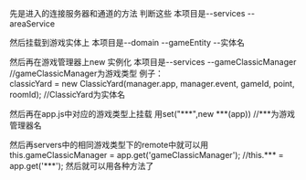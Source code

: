 先是进入的连接服务器和通道的方法 判断这些
    本项目是--services
                --areaService

然后挂载到游戏实体上
    本项目是--domain
                --gameEntity
                    --实体名

然后再在游戏管理器上new 实例化
        本项目是--services
                --gameClassicManager
                    //gameClassicManager为游戏类型
        例子：                  
            classicYard = new ClassicYard(manager.app, manager.event, gameId, point, roomId);
                            //ClassicYard为实体名

然后再在app.js中对应的游戏类型上挂载 用set("***",new ***(app)) 
                                    //***为游戏管理器名

然后再servers中的相同游戏类型下的remote中就可以用this.gameClassicManager = app.get('gameClassicManager');
                                                //this.*** = app.get('***');
然后就可以用各种方法了


